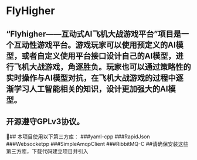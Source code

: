 # FlyHigher
## “Flyhigher——互动式AI飞机大战游戏平台”项目是一个互动性游戏平台。游戏玩家可以使用预定义的AI模型，或者自定义使用平台接口设计自己的AI模型，进行飞机大战游戏，角逐胜负。玩家也可以通过策略性的实时操作与AI模型对抗，在飞机大战游戏的过程中逐渐学习人工智能相关的知识，设计更加强大的AI模型。
## 开源遵守GPLv3协议。
## 本项目使用以下第三方库：
###yaml-cpp
###RapidJson
###Websocketpp
###SimpleAmqpClient
###RibbitMQ-C
##请确保安装这些第三方库，下载代码建立项目并引入